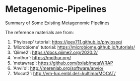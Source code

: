 # Metagenomic-Pipelines
Summary of Some Existing Metagenomic Pipelines 

The reference materials are from:
1. 'Phylosep' tutorial: https://joey711.github.io/phyloseq/
2. 'Microbiome' tutorial: https://microbiome.github.io/tutorials/
3. 'Qiime2': https://docs.qiime2.org/2020.2/
4. 'mothur': https://mothur.org/
5. 'metawrap': https://github.com/bxlab/metaWRAP
6. 'Anvi'o': http://merenlab.org/software/anvio/
7. 'Mocat2': http://vm-lux.embl.de/~kultima/MOCAT/
